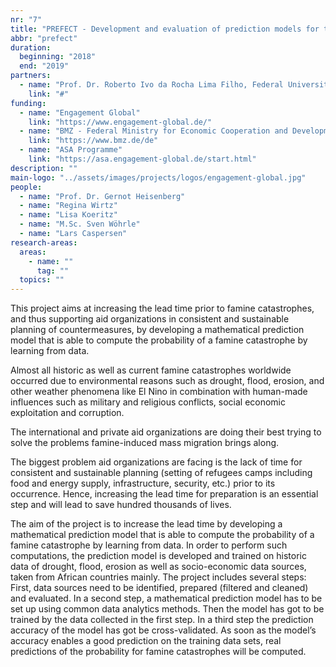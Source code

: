 ```yaml
---
nr: "7"
title: "PREFECT - Development and evaluation of prediction models for the probability of famine catastrophes using data analytics techniques"
abbr: "prefect"
duration:
  beginning: "2018"
  end: "2019"
partners:
  - name: "Prof. Dr. Roberto Ivo da Rocha Lima Filho, Federal University of Rio de Janeiro, Brazil"
    link: "#"
funding:
  - name: "Engagement Global"
    link: "https://www.engagement-global.de/"
  - name: "BMZ - Federal Ministry for Economic Cooperation and Development"
    link: "https://www.bmz.de/de"
  - name: "ASA Programme"
    link: "https://asa.engagement-global.de/start.html"
description: ""
main-logo: "../assets/images/projects/logos/engagement-global.jpg"
people: 
  - name: "Prof. Dr. Gernot Heisenberg"
  - name: "Regina Wirtz"
  - name: "Lisa Koeritz"
  - name: "M.Sc. Sven Wöhrle"
  - name: "Lars Caspersen"
research-areas:
  areas: 
    - name: ""
      tag: ""
  topics: ""
---
```

<!--more-->This project aims at increasing the lead time prior to famine catastrophes, and thus supporting aid organizations in consistent and sustainable planning of countermeasures, by developing a mathematical prediction model that is able to compute the probability of a famine catastrophe by learning from data.
<!--more-->

Almost all historic as well as current famine catastrophes worldwide occurred due to environmental reasons such as drought, flood, erosion, and other weather phenomena like El Nino in combination with human-made influences such as military and religious conflicts, social economic exploitation and corruption.

The international and private aid organizations are doing their best trying to solve the problems famine-induced mass migration brings along.

The biggest problem aid organizations are facing is the lack of time for consistent and sustainable planning (setting of refugees camps including food and energy supply, infrastructure, security, etc.) prior to its occurrence. Hence, increasing the lead time for preparation is an essential step and will lead to save hundred thousands of lives.

The aim of the project is to increase the lead time by developing a mathematical prediction model that is able to compute the probability of a famine catastrophe by learning from data. In order to perform such computations, the prediction model is developed and trained on historic data of drought, flood, erosion as well as socio-economic data sources, taken from African countries mainly. The project includes several steps: First, data sources need to be identified, prepared (filtered and cleaned) and evaluated. In a second step, a mathematical prediction model has to be set up using common data analytics methods. Then the model has got to be trained by the data collected in the first step. In a third step the prediction accuracy of the model has got be cross-validated. As soon as the model’s accuracy enables a good prediction on the training data sets, real predictions of the probability for famine catastrophes will be computed.